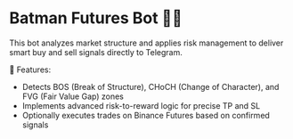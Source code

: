 # Batman Futures Bot 🚀🦇

This bot analyzes market structure and applies risk management to deliver smart buy and sell signals directly to Telegram.

📌 Features:
- Detects BOS (Break of Structure), CHoCH (Change of Character), and FVG (Fair Value Gap) zones
- Implements advanced risk-to-reward logic for precise TP and SL
- Optionally executes trades on Binance Futures based on confirmed signals

